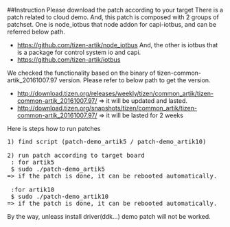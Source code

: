 ##Instruction
Please download the patch according to your target
There is a patch related to cloud demo.
And, this patch is composed with 2 groups of patchset.
One is node_iotbus that node addon for capi-iotbus, and can be referred below path.
* https://github.com/tizen-artik/node_iotbus
And, the other is iotbus that is a package for control system io and capi.
* https://github.com/tizen-artik/iotbus

We checked the functionality based on the binary of tizen-common-artik_20161007.97 version.
Please refer to below path to get the version.
* http://download.tizen.org/releases/weekly/tizen/common_artik/tizen-common-artik_20161007.97/  => it will be updated and lasted.
* http://download.tizen.org/snapshots/tizen/common_artik/tizen-common-artik_20161007.97/ => it will be lasted for 2 weeks

Here is steps how to run patches
<pre>
1) find script (patch-demo_artik5 / patch-demo_artik10)

2) run patch according to target board
 : for artik5
 $ sudo ./patch-demo_artik5
=> if the patch is done, it can be rebooted automatically.

 :for artik10
 $ sudo ./patch-demo_artik10
=> if the patch is done, it can be rebooted automatically.
</pre>

By the way, unleass install driver(ddk...) demo patch will not be worked.

